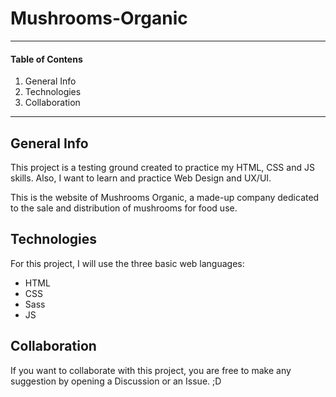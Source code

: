 # Mushrooms-Organic

***
#### Table of Contens
1. General Info
2. Technologies
3. Collaboration
***

## General Info
This project is a testing ground created to practice my HTML, CSS and JS skills. Also, I want to learn and practice Web Design and UX/UI.

This is the website of Mushrooms Organic, a made-up company dedicated to the sale and distribution of mushrooms for food use.

## Technologies
For this project, I will use the three basic web languages:

- HTML
- CSS
- Sass
- JS

## Collaboration
If you want to collaborate with this project, you are free to make any suggestion by opening a Discussion or an Issue. ;D
